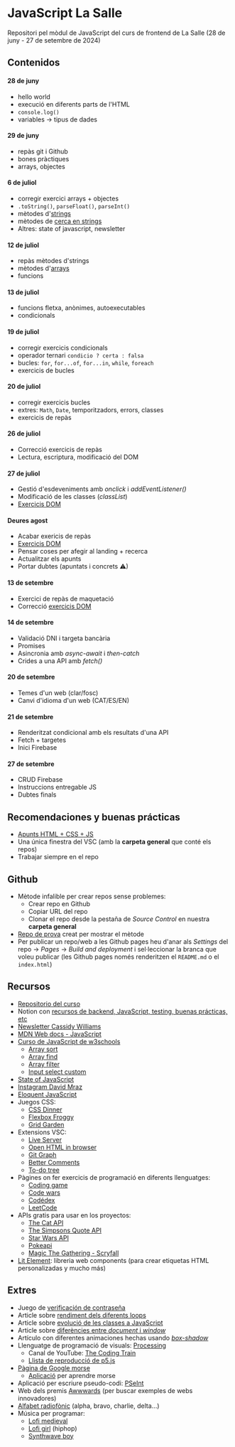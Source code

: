 # JavaScript La Salle

Repositori pel mòdul de JavaScript del curs de frontend de La Salle (28 de juny - 27 de setembre de 2024)

## Contenidos

#### 28 de juny
- hello world
- execució en diferents parts de l'HTML
- `console.log()`
- variables -> tipus de dades

#### 29 de juny
- repàs git i Github
- bones pràctiques
- arrays, objectes

#### 6 de juliol
- corregir exercici arrays + objectes
- `.toString()`, `parseFloat()`, `parseInt()`
-  mètodes d'[strings](https://www.w3schools.com/js/js_string_methods.asp)
- mètodes de [cerca en strings](https://www.w3schools.com/js/js_string_search.asp)
- Altres: state of javascript, newsletter

#### 12 de juliol
- repàs mètodes d'strings
- mètodes d'[arrays](https://www.w3schools.com/js/js_array_methods.asp)
- funcions

#### 13 de juliol
- funcions fletxa, anònimes, autoexecutables
- condicionals

#### 19 de juliol
- corregir exercicis condicionals
- operador ternari `condicio ? certa : falsa` 
- bucles: `for`, `for...of`, `for...in`, `while`, `foreach`
- exercicis de bucles

#### 20 de juliol
- corregir exercicis bucles
- extres: `Math`, `Date`, temporitzadors, errors, classes
- exercicis de repàs

#### 26 de juliol
- Correcció exercicis de repàs
- Lectura, escriptura, modificació del DOM

#### 27 de juliol
- Gestió d'esdeveniments amb _onclick_ i _addEventListener()_
- Modificació de les classes (_classList_)
- [Exercicis DOM](http://stratocastero.github.io/javascript_lasalle/exercicis/exercicisDOM.html)

#### Deures agost
- Acabar exericis de repàs
- [Exercicis DOM](http://stratocastero.github.io/javascript_lasalle/exercicis/exercicisDOM.html)
- Pensar coses per afegir al landing + recerca
- Actualitzar els apunts
- Portar dubtes (apuntats i concrets ⚠)

#### 13 de setembre
- Exercici de repàs de maquetació
- Correcció [exercicis DOM](http://stratocastero.github.io/javascript_lasalle/exercicis/exercicisDOM.html)

#### 14 de setembre
- Validació DNI i targeta bancària
- Promises
- Asincronia amb _async-await_ i _then-catch_
- Crides a una API amb _fetch()_

#### 20 de setembre
- Temes d'un web (clar/fosc)
- Canvi d'idioma d'un web (CAT/ES/EN)

#### 21 de setembre
- Renderitzat condicional amb els resultats d'una API
- Fetch + targetes
- Inici Firebase

#### 27 de setembre
- CRUD Firebase
- Instruccions entregable JS
- Dubtes finals


## Recomendaciones y buenas prácticas

- [Apunts HTML + CSS + JS](http://stratocastero.github.io/javascript_lasalle/apunts.html)
- Una única finestra del VSC (amb la **carpeta general** que conté els repos)
- Trabajar siempre en el repo

## Github

- Mètode infalible per crear repos sense problemes:
    - Crear repo en Github
    - Copiar URL del repo
    - Clonar el repo desde la pestaña de *Source Control* en nuestra **carpeta general**
- [Repo de prova](https://github.com/StratocasterO/prueba_salle) creat per mostrar el mètode
- Per publicar un repo/web a les Github pages heu d'anar als *Settings* del repo -> *Pages* -> *Build and deployment* i sel·leccionar la branca que voleu publicar (les Github pages només renderitzen el `README.md` o el `index.html`)

## Recursos

- [Repositorio del curso](https://github.com/StratocasterO/javascript_lasalle)
- Notion con [recursos de backend, JavaScript, testing, buenas prácticas, etc](https://laser-mahogany-1e9.notion.site/)
- [Newsletter Cassidy Williams](https://cassidoo.co/newsletter/)
- [MDN Web docs - JavaScript](https://developer.mozilla.org/en-US/docs/Web/JavaScript)
- [Curso de JavaScript de w3schools](https://www.w3schools.com/js/)
    - [Array sort](https://www.w3schools.com/js/js_array_sort.asp#mark_numeric)
    - [Array find](https://www.w3schools.com/js/js_array_search.asp#mark_find)
    - [Array filter](https://www.w3schools.com/js/js_array_iteration.asp#mark_filter)
    - [Input select custom](https://www.w3schools.com/howto/tryit.asp?filename=tryhow_custom_select)
- [State of JavaScript](https://2023.stateofjs.com/)
- [Instagram David Mraz](https://www.instagram.com/davidm_ai/)
- [Eloquent JavaScript](https://eloquent-javascript-es.vercel.app/)
- Juegos CSS:
    - [CSS Dinner](https://flukeout.github.io/)
    - [Flexbox Froggy](https://flexboxfroggy.com/#es)
    - [Grid Garden](https://cssgridgarden.com/)
- Extensions VSC:
    - [Live Server](https://marketplace.visualstudio.com/items?itemName=ritwickdey.LiveServer)
    - [Open HTML in browser](https://marketplace.visualstudio.com/items?itemName=peakchen90.open-html-in-browser)
    - [Git Graph](https://marketplace.visualstudio.com/items?itemName=mhutchie.git-graph)
    - [Better Comments](https://marketplace.visualstudio.com/items?itemName=aaron-bond.better-comments)
    - [To-do tree](https://marketplace.visualstudio.com/items?itemName=Gruntfuggly.todo-tree)
- Pàgines on fer exercicis de programació en diferents llenguatges:
    - [Coding game](https://www.codingame.com/) 
    - [Code wars](https://www.codewars.com/)
    - [Codédex](https://www.codedex.io/home)
    - [LeetCode](https://leetcode.com/)
- APIs gratis para usar en los proyectos:
    - [The Cat API](https://thecatapi.com/)
    - [The Simpsons Quote API](https://thesimpsonsquoteapi.glitch.me/)
    - [Star Wars API](https://swapi.dev/)
    - [Pokeapi](https://pokeapi.co/)
    - [Magic The Gathering - Scryfall](https://scryfall.com/docs/api)
- [Lit Element](https://lit.dev/): libreria web components (para crear etiquetas HTML personalizadas y mucho más)

## Extres

- Juego de [verificación de contraseña](https://thepasswordgame.io/)
- Article sobre [rendiment dels diferents loops](https://garden.bradwoods.io/notes/javascript/performance/loops)
- Article sobre [evolució de les classes a JavaScript](https://webreflection.co.uk/blog/2015/11/07/the-history-of-simulated-classes-in-javascript/)
- Article sobre [diferències entre _document_ i _window_](https://www.geeksforgeeks.org/differences-between-document-and-window-objects/)
- Artículo con diferentes animaciones hechas usando [_box-shadow_](https://dgerrells.com/blog/how-not-to-use-box-shadows)
- Llenguatge de programació de visuals: [Processing](https://processing.org/)
    - Canal de YouTube: [The Coding Train](https://www.youtube.com/thecodingtrain)
    - [Llista de reproducció de p5.js](https://www.youtube.com/playlist?list=PLRqwX-V7Uu6Zy51Q-x9tMWIv9cueOFTFA)
- [Pàgina de Google morse](https://experiments.withgoogle.com/collection/morse) 
    - [Aplicació](https://morse-learn.acecentre.net/) per aprendre morse
- Aplicació per escriure pseudo-codi: [PSeInt](https://pseint.sourceforge.net/)
- Web dels premis [Awwwards](https://www.awwwards.com/) (per buscar exemples de webs innovadores)
- [Alfabet radiofònic](https://ca.wikipedia.org/wiki/Alfabet_fon%C3%A8tic_de_l%27OTAN) (alpha, bravo, charlie, delta...)
- Música per programar:
    - [Lofi medieval](https://www.youtube.com/watch?v=_uMuuHk_KkQ&ab_channel=LofiGirl)
    - [Lofi girl](https://www.youtube.com/watch?v=jfKfPfyJRdk) (hiphop)
    - [Synthwave boy](https://www.youtube.com/watch?v=4xDzrJKXOOY)
